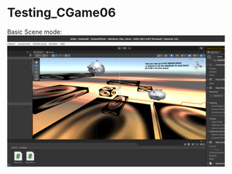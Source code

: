 # Testing_CGame06

Basic Scene mode:
![](https://github.com/Sigsev-Dev/Testing_CGame06/blob/master/Images/Screenshot%20from%202021-12-24%2017-03-15.png)

